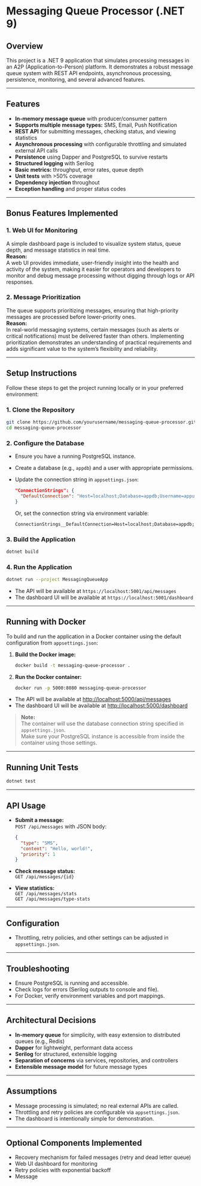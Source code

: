 # Messaging Queue Processor (.NET 9)

## Overview

This project is a .NET 9 application that simulates processing messages in an A2P (Application-to-Person) platform. It demonstrates a robust message queue system with REST API endpoints, asynchronous processing, persistence, monitoring, and several advanced features.

---

## Features

- **In-memory message queue** with producer/consumer pattern
- **Supports multiple message types:** SMS, Email, Push Notification
- **REST API** for submitting messages, checking status, and viewing statistics
- **Asynchronous processing** with configurable throttling and simulated external API calls
- **Persistence** using Dapper and PostgreSQL to survive restarts
- **Structured logging** with Serilog
- **Basic metrics:** throughput, error rates, queue depth
- **Unit tests** with >50% coverage
- **Dependency injection** throughout
- **Exception handling** and proper status codes

---

## Bonus Features Implemented

### 1. Web UI for Monitoring

A simple dashboard page is included to visualize system status, queue depth, and message statistics in real time.  
**Reason:**  
A web UI provides immediate, user-friendly insight into the health and activity of the system, making it easier for operators and developers to monitor and debug message processing without digging through logs or API responses.

### 2. Message Prioritization

The queue supports prioritizing messages, ensuring that high-priority messages are processed before lower-priority ones.  
**Reason:**  
In real-world messaging systems, certain messages (such as alerts or critical notifications) must be delivered faster than others. Implementing prioritization demonstrates an understanding of practical requirements and adds significant value to the system’s flexibility and reliability.

---

## Setup Instructions

Follow these steps to get the project running locally or in your preferred environment:

### 1. Clone the Repository

```sh
git clone https://github.com/yourusername/messaging-queue-processor.git
cd messaging-queue-processor
```

### 2. Configure the Database

- Ensure you have a running PostgreSQL instance.
- Create a database (e.g., `appdb`) and a user with appropriate permissions.
- Update the connection string in `appsettings.json`:

  ```json
  "ConnectionStrings": {
    "DefaultConnection": "Host=localhost;Database=appdb;Username=appuser;Password=apppassword"
  }
  ```

  Or, set the connection string via environment variable:
  ```
  ConnectionStrings__DefaultConnection=Host=localhost;Database=appdb;Username=appuser;Password=apppassword
  ```

### 3. Build the Application

```sh
dotnet build
```

### 4. Run the Application

```sh
dotnet run --project MessagingQueueApp
```

- The API will be available at `https://localhost:5001/api/messages`
- The dashboard UI will be available at `https://localhost:5001/dashboard`

---

## Running with Docker

To build and run the application in a Docker container using the default configuration from `appsettings.json`:

1. **Build the Docker image:**
   ```sh
   docker build -t messaging-queue-processor .
   ```

2. **Run the Docker container:**
   ```sh
   docker run -p 5000:8080 messaging-queue-processor
   ```

- The API will be available at [http://localhost:5000/api/messages](http://localhost:5000/api/messages)
- The dashboard UI will be available at [http://localhost:5000/dashboard](http://localhost:5000/dashboard)

> **Note:**  
> The container will use the database connection string specified in `appsettings.json`.  
> Make sure your PostgreSQL instance is accessible from inside the container using those settings.

---

## Running Unit Tests

```sh
dotnet test
```

---

## API Usage

- **Submit a message:**  
  `POST /api/messages` with JSON body:
  ```json
  {
    "type": "SMS",
    "content": "Hello, world!",
    "priority": 1
  }
  ```
- **Check message status:**  
  `GET /api/messages/{id}`

- **View statistics:**  
  `GET /api/messages/stats`  
  `GET /api/messages/type-stats`

---

## Configuration

- Throttling, retry policies, and other settings can be adjusted in `appsettings.json`.

---

## Troubleshooting

- Ensure PostgreSQL is running and accessible.
- Check logs for errors (Serilog outputs to console and file).
- For Docker, verify environment variables and port mappings.

---

## Architectural Decisions

- **In-memory queue** for simplicity, with easy extension to distributed queues (e.g., Redis)
- **Dapper** for lightweight, performant data access
- **Serilog** for structured, extensible logging
- **Separation of concerns** via services, repositories, and controllers
- **Extensible message model** for future message types

---

## Assumptions

- Message processing is simulated; no real external APIs are called.
- Throttling and retry policies are configurable via `appsettings.json`.
- The dashboard is intentionally simple for demonstration.

---

## Optional Components Implemented

- Recovery mechanism for failed messages (retry and dead letter queue)
- Web UI dashboard for monitoring
- Retry policies with exponential backoff
- Message